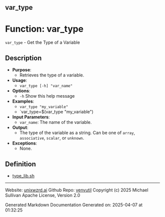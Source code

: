 ## var_type
# Function: var_type
`var_type` - Get the Type of a Variable
## Description
- **Purpose**:
  - Retrieves the type of a variable.
- **Usage**:
  - `var_type [-h] "var_name"`
- **Options**:
  - `-h`   Show this help message
- **Examples**:
  - `var_type "my_variable"`
  - `var_type=$(var_type "my_variable")
- **Input Parameters**:
  - `var_name`: The name of the variable.
- **Output**:
  - The type of the variable as a string. Can be one of `array`, `associative`, `scalar`, or `unknown`.
- **Exceptions**:
  - None.

## Definition 

* [type_lib.sh](../type_lib_sh.md)
---

Website: [unixwzrd.ai](https://unixwzrd.ai)
Github Repo: [venvutil](https://github.com/unixwzrd/venvutil)
Copyright (c) 2025 Michael Sullivan
Apache License, Version 2.0

Generated Markdown Documentation
Generated on: 2025-04-07 at 01:32:25
